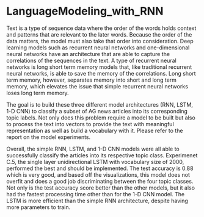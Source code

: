 # LanguageModeling_with_RNN

Text is a type of sequence data where the order of the words holds context and patterns that are relevant to the later words. Because the order of the data matters, the model must also take that order into consideration. Deep learning models such as recurrent neural networks and one-dimensional neural networks have an architecture that are able to capture the correlations of the sequences in the text. A type of recurrent neural networks is long short term memory models that, like traditional recurrent neural networks, is able to save the memory of the correlations. Long short term memory, however, separates memory into short and long term memory, which elevates the issue that simple recurrent neural networks loses long term memory. 

The goal is to build these three different model architectures (RNN, LSTM, 1-D CNN) to classify a subset of AG news articles into its corresponding topic labels. Not only does this problem require a model to be built but also to process the text into vectors to provide the text with meaningful representation as well as build a vocabulary with it. Please refer to the report on the model experiments.

Overall, the simple RNN, LSTM, and 1-D CNN models were all able to successfully classify the articles into its respective topic class. Experimenet C.5, the single layer unidirectional LSTM with vocabulary size of 2000, performed the best and should be implemented. The test accuracy is 0.88 which is very good, and based off the visualizations, this model does not overfit and does a good job discriminating between the four topic classes. Not only is the test accuracy score better than the other models, but it also had the fastest processing time other than for the 1-D CNN model. The LSTM is more efficient than the simple RNN architecture, despite having more parameters to train. 

